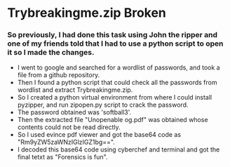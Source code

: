 # Trybreakingme.zip Broken
### So previously, I had done this task using John the ripper and one of my friends told that I had to use a python script to open it so I made the changes.

- I went to google and searched for a wordlist of passwords, and took a file from a github repository.
- Then I found a python script that could check all the passwords from wordlist and extract Trybreakingme.zip.
- So I created a python virtual environment from where I could install pyzipper, and run zipopen.py script to crack the password.
- The password obtained was 'softball3'.
- Then the extracted file "Unopenable og.pdf" was obtained whose contents could not be read directly.
- So I used evince pdf viewer and got the base64 code as "Rm9yZW5zaWNzIGlzIGZ1bg==".
- I decoded this base64 code using cyberchef and terminal and got the final tetxt as "Forensics is fun".
